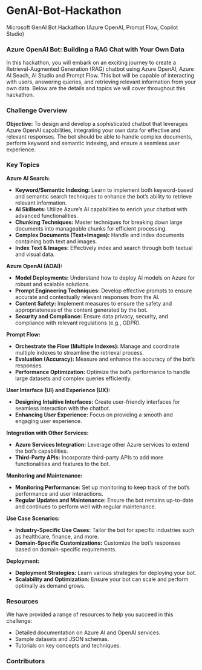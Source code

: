 # GenAI-Bot-Hackathon
Microsoft GenAI Bot Hackathon (Azure OpenAI, Prompt Flow, Copilot Studio)

### Azure OpenAI Bot: Building a RAG Chat with Your Own Data

In this hackathon, you will embark on an exciting journey to create a Retrieval-Augmented Generation (RAG) chatbot using Azure OpenAI, Azure AI Seach, AI Studio and Prompt Flow. This bot will be capable of interacting with users, answering queries, and retrieving relevant information from your own data. Below are the details and topics we will cover throughout this hackathon.

### Challenge Overview

**Objective:**
To design and develop a sophisticated chatbot that leverages Azure OpenAI capabilities, integrating your own data for effective and relevant responses. The bot should be able to handle complex documents, perform keyword and semantic indexing, and ensure a seamless user experience.

### Key Topics

**Azure AI Search:**
- **Keyword/Semantic Indexing:** Learn to implement both keyword-based and semantic search techniques to enhance the bot’s ability to retrieve relevant information.
- **AI Skillsets:** Utilize Azure’s AI capabilities to enrich your chatbot with advanced functionalities.
- **Chunking Techniques:** Master techniques for breaking down large documents into manageable chunks for efficient processing.
- **Complex Documents (Text+Images):** Handle and index documents containing both text and images.
- **Index Text & Images:** Effectively index and search through both textual and visual data.

**Azure OpenAI (AOAI):**
- **Model Deployments:** Understand how to deploy AI models on Azure for robust and scalable solutions.
- **Prompt Engineering Techniques:** Develop effective prompts to ensure accurate and contextually relevant responses from the AI.
- **Content Safety:** Implement measures to ensure the safety and appropriateness of the content generated by the bot.
- **Security and Compliance:** Ensure data privacy, security, and compliance with relevant regulations (e.g., GDPR).

**Prompt Flow:**
- **Orchestrate the Flow (Multiple Indexes):** Manage and coordinate multiple indexes to streamline the retrieval process.
- **Evaluation (Accuracy):** Measure and enhance the accuracy of the bot’s responses.
- **Performance Optimization:** Optimize the bot’s performance to handle large datasets and complex queries efficiently.

**User Interface (UI) and Experience (UX):**
- **Designing Intuitive Interfaces:** Create user-friendly interfaces for seamless interaction with the chatbot.
- **Enhancing User Experience:** Focus on providing a smooth and engaging user experience.

**Integration with Other Services:**
- **Azure Services Integration:** Leverage other Azure services to extend the bot’s capabilities.
- **Third-Party APIs:** Incorporate third-party APIs to add more functionalities and features to the bot.

**Monitoring and Maintenance:**
- **Monitoring Performance:** Set up monitoring to keep track of the bot’s performance and user interactions.
- **Regular Updates and Maintenance:** Ensure the bot remains up-to-date and continues to perform well with regular maintenance.

**Use Case Scenarios:**
- **Industry-Specific Use Cases:** Tailor the bot for specific industries such as healthcare, finance, and more.
- **Domain-Specific Customizations:** Customize the bot’s responses based on domain-specific requirements.

**Deployment:**
- **Deployment Strategies:** Learn various strategies for deploying your bot.
- **Scalability and Optimization:** Ensure your bot can scale and perform optimally as demand grows.


### Resources

We have provided a range of resources to help you succeed in this challenge:
- Detailed documentation on Azure AI and OpenAI services.
- Sample datasets and JSON schemas.
- Tutorials on key concepts and techniques.

### Contributors